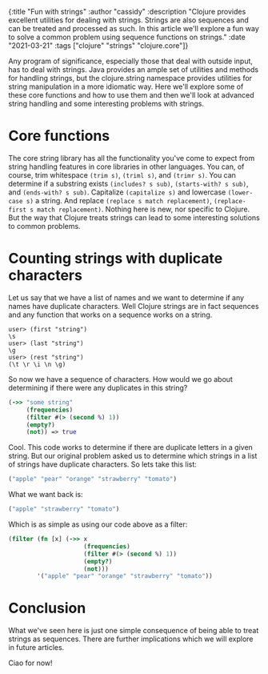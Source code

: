 {:title "Fun with strings"
 :author "cassidy"
 :description "Clojure provides excellent utilities for dealing with strings. Strings are also sequences and can be treated and processed as such. In this article we'll explore a fun way to solve a common problem using sequence functions on strings."
 :date "2021-03-21"
 :tags ["clojure" "strings" "clojure.core"]}
 
Any program of significance, especially those that deal with outside input, has to deal with strings. Java provides an ample set of utilities and methods for handling strings, but the clojure.string namespace provides utilities for string manipulation in a more idiomatic way. Here we'll explore some of these core functions and how to use them and then we'll look at advanced string handling and some interesting problems with strings.

# Core functions

The core string library has all the functionality you've come to expect from string handling features in core libraries in other languages. You can, of course, trim whitespace `(trim s)`, `(triml s)`, and `(trimr s)`. You can determine if a substring exists `(includes? s sub)`, `(starts-with? s sub)`, and `(ends-with? s sub)`. Capitalize `(capitalize s)` and lowercase `(lower-case s)` a string. And replace `(replace s match replacement)`, `(replace-first s match replacement)`. Nothing here is new, nor specific to Clojure. But the way that Clojure treats strings can lead to some interesting solutions to common problems.

# Counting strings with duplicate characters

Let us say that we have a list of names and we want to determine if any names have duplicate characters. Well Clojure strings are in fact sequences and any function that works on a sequence works on a string.

```clojure-repl
user> (first "string")
\s
user> (last "string")
\g
user> (rest "string")
(\t \r \i \n \g)
```

So now we have a sequence of characters. How would we go about determining if there were any duplicates in this string?

```clojure
(->> "some string"
     (frequencies)
     (filter #(> (second %) 1))
     (empty?)
     (not)) => true
```

Cool. This code works to determine if there are duplicate letters in a given string. But our original problem asked us to determine which strings in a list of strings have duplicate characters. So lets take this list:

```clojure
("apple" "pear" "orange" "strawberry" "tomato")
```

What we want back is:

```clojure
("apple" "strawberry" "tomato")
```

Which is as simple as using our code above as a filter:

```clojure
(filter (fn [x] (->> x
                     (frequencies)
                     (filter #(> (second %) 1))
                     (empty?)
                     (not)))
        '("apple" "pear" "orange" "strawberry" "tomato"))
```

# Conclusion

What we've seen here is just one simple consequence of being able to treat strings as sequences. There are further implications which we will explore in future articles.

Ciao for now!
